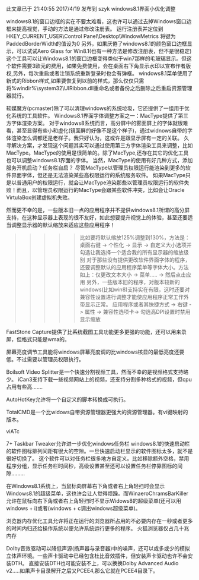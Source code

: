 此文章已于 21:40:55 2017/4/19 发布到 szyk
windows8.1界面小优化调整


windows8.1的窗口边框的实在不要太难看，这也许可以通过去掉Windows窗口边框来提高视觉，手动的方法是通过修改注册表。
运行注册表并定位到HKEY_CURRENT_USER\Control Panel\Desktop\WindowMetrics
将键为PaddedBorderWidth的值设为0
另外，如果厌倦了windows8.1的颜色窗口边框显示，可以试试Aero Glass for Win8.1(也有一种方法是修改注册表，但不是很稳定)
这个工具可以让Windows8.1的窗口边框变得类似于win7那样的毛玻璃显示。但这个软件需要3欧元的费用，如果免费使用，会在桌面右下角显示水印以宣布作者版权,另外，每次重启或者注销系统重新登录时也会有弹框。
windows8.1菜单使用了新式的Ribbon样式,如果要恢复到以前的样式，那么仅仅只需将%windir%\system32\UIRibbon.dll重命名或者备份之后删除之后重启资源管理器就行。




软媒魔方(pcmaster)除了可以清理windows的系统垃圾，它还提供了一组用于优化系统的工具软件。
Windows8.1界面字体调整方案之一：MacType提供了第三方字体渲染方案。
  对于windows8系统而言，高分屏中的雾面屏上的字体就很难看，甚至显得有些小和虚化(镜面屏的好像不是这个样子)，通过widnows自带的字体渲染怎么调都还是老样子。我只好认为，这或许是跟显示屏有一定的关联。
  久寻解决方案，才发现这个问题其实可以通过使用第三方字体渲染工具来调整，比如MacType。MacType的使用是很简单的。除了MacType,还存在其它的优化工具也可以调整windows8.1界面的字体。
  当然，MacType的使用有好几种方式，添加服务开机启动？任务栏自启？
  尽管MacType以管理员权限运行能渲染到更多的软件界面字体，但还是无法渲染某些高权限运行的系统服务软件。
  如果MacType只是以普通用户的权限运行，就会让MacType渲染那些以管理员权限运行的软件失败！而且，以管理员权限运行的MacType会跟某些软件冲突，比如会让Oracle VirtulaBox创建虚拟机失败。

  然而更不幸的是，一些版本旧一点的应用程序并不提供windows8.1所谓的高分屏支持，在这种显示器上表现的很不友好，如此想要提升视觉上的体验，甚至还要适当调整显示器的默认缩放来适应这些应用程序！ 
  >>>>> 比如要将默认缩放125%调整到130%，方法是：桌面右键 -> 个性化 -> 显示 -> 自定义大小选项并勾选让我选择一个适合我的所有显示器的缩放级别
  >>>>> 对于那些没有提供更改软件界面字体的程序，还要调整默认的应用程序菜单等字体大小。方法如上：仅更改文本大小 -> 菜单..... -> 然后点击应用
另外，一些版本旧的程序，对版本较新的windows(比如win8)支持实在有限，这时还要对兼容性设置进行调整才能使应用程序正常工作外带显示正常。
  >>>>> 应用程序或者其快捷方式 -> 右键 -> 属性 -> 兼容性选项卡-> 勾选高DPI设置时禁用显示缩放

FastStone Capture提供了比系统截图工具功能更多更强的功能，还可以用来录屏，但格式只能是wma的。


屏幕亮度调节工具能将windows屏幕亮度调的比windows核显的最低亮度还要低。不过需要以管理员权限执行。


Boilsoft Video Splitter是一个快速分割视频工具，然而不幸的是视频格式支持略少。
iCan3支持下载一些视频网站上的视频，还支持分割多种格式的视频，但cpu占用有些高.......

AutoHotKey允许将一个自定义的脚本转换成可执行。

TotalCMD是一个比widows自带资源管理器更强大的资源管理器。有vi键映射的版本。

viATc

7+ Taskbar Tweaker允许进一步优化windows任务栏
windows8.1的快速启动栏的软件图标排列间距有很大的空隙。一旦快速启动栏显示的软件图标太多，就不是很好切换了。
这个软件可以对任务栏很多地方自定义。比如移除额外空格，禁用程序分组，显示任务栏时间秒，高级设置甚至还可以设置任务栏停靠图标的间隙.........

在Windows8.1系统上，当鼠标向屏幕右下角或者右上角轻扫时会显示Windows8.1的超级菜单，这也许会让人觉得烦躁。而WinaeroChramsBarKiller允许在鼠标向右下角或者右上角轻扫时不显示Widows8的超级菜单(还可以用windows + i)或者(windows + c调出windows超级菜单)。

浏览器内存优化工具允许将正在运行的浏览器所占用的不必要内存在一秒或者更多的时间内归还给操作系统以便允许系统运行更多的程序。
火狐浏览器仅占几十兆内存

Dolby音效驱动可以降低声源(扬声器与录音器)中的噪声，还可以或多或少的模拟立体声环境。一些声卡驱动中已经包含杜比音效插件，但安装声卡驱动也许不会安装DTH。
直接安装DTH也可能安装不上，可以换换Dolby Advanced Audio v2.....如果声卡目录解开之后又PCEE4,那么它就在PCEE4目录下。




